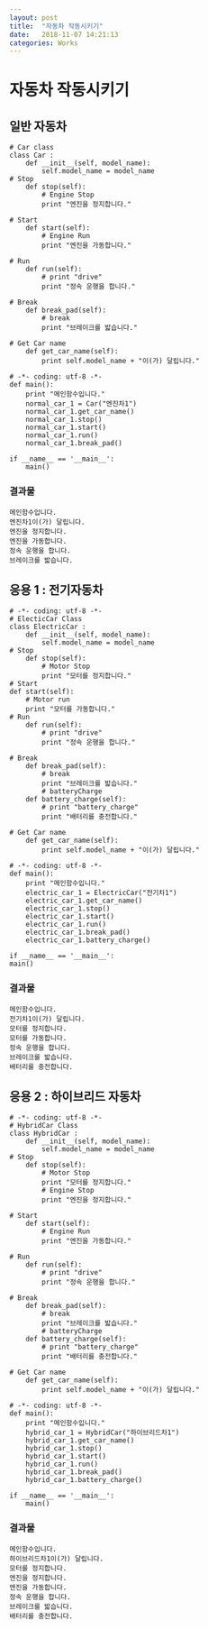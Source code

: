 ```yaml
---
layout: post
title:  "자동차 작동시키기"
date:   2018-11-07 14:21:13
categories: Works
---
```

# 자동차 작동시키기

## 일반 자동차
    # Car class
    class Car : 
        def __init__(self, model_name):
            self.model_name = model_name
    # Stop
        def stop(self):
            # Engine Stop
            print "엔진을 정지합니다."
            
    # Start
        def start(self):
            # Engine Run
            print "엔진을 가동합니다."
            
    # Run
        def run(self):
            # print "drive"
            print "정속 운행을 합니다."
            
    # Break 
        def break_pad(self):
            # break
            print "브레이크를 밟습니다."
            
    # Get Car name
        def get_car_name(self):
            print self.model_name + "이(가) 달립니다."

    # -*- coding: utf-8 -*-
    def main():
        print "메인함수입니다."
        normal_car_1 = Car("엔진차1")
        normal_car_1.get_car_name()
        normal_car_1.stop()
        normal_car_1.start()
        normal_car_1.run()
        normal_car_1.break_pad()
        
    if __name__ == '__main__':
        main()
    
### 결과물
    메인함수입니다.
    엔진차1이(가) 달립니다.
    엔진을 정지합니다.
    엔진을 가동합니다.
    정속 운행을 합니다.
    브레이크를 밟습니다.
    
## 응용 1 : 전기자동차
    # -*- coding: utf-8 -*-
    # ElecticCar Class
    class ElectricCar : 
        def __init__(self, model_name):
            self.model_name = model_name
    # Stop
        def stop(self):
            # Motor Stop
            print "모터를 정지합니다."
    # Start
    def start(self):
        # Motor run
        print "모터를 가동합니다."
    # Run
        def run(self):
            # print "drive"
            print "정속 운행을 합니다."

    # Break 
        def break_pad(self):
            # break
            print "브레이크를 밟습니다."
            # batteryCharge
        def battery_charge(self):
            # print "battery_charge"
            print "배터리를 충전합니다."
        
    # Get Car name
        def get_car_name(self):
            print self.model_name + "이(가) 달립니다."

    # -*- coding: utf-8 -*-
    def main():
        print "메인함수입니다."
        electric_car_1 = ElectricCar("전기차1")
        electric_car_1.get_car_name()
        electric_car_1.stop()
        electric_car_1.start()
        electric_car_1.run()
        electric_car_1.break_pad()
        electric_car_1.battery_charge()
    
    if __name__ == '__main__':
    main()

### 결과물
    메인함수입니다.
    전기차1이(가) 달립니다.
    모터를 정지합니다.
    모터를 가동합니다.
    정속 운행을 합니다.
    브레이크를 밟습니다.
    배터리를 충전합니다.
    
## 응용 2 : 하이브리드 자동차
    # -*- coding: utf-8 -*-
    # HybridCar Class
    class HybridCar : 
        def __init__(self, model_name):
            self.model_name = model_name
    # Stop
        def stop(self):
            # Motor Stop
            print "모터를 정지합니다."
            # Engine Stop
            print "엔진을 정지합니다."

    # Start
        def start(self):
            # Engine Run
            print "엔진을 가동합니다."

    # Run
        def run(self):
            # print "drive"
            print "정속 운행을 합니다."
    
    # Break 
        def break_pad(self):
            # break
            print "브레이크를 밟습니다."
            # batteryCharge
        def battery_charge(self):
            # print "battery_charge"
            print "배터리를 충전합니다."

    # Get Car name
        def get_car_name(self):
            print self.model_name + "이(가) 달립니다."
            
    # -*- coding: utf-8 -*-
    def main():
        print "메인함수입니다."
        hybrid_car_1 = HybridCar("하이브리드차1")
        hybrid_car_1.get_car_name()
        hybrid_car_1.stop()
        hybrid_car_1.start()
        hybrid_car_1.run()
        hybrid_car_1.break_pad()
        hybrid_car_1.battery_charge()
    
    if __name__ == '__main__':
        main()

### 결과물
    메인함수입니다.
    하이브리드차1이(가) 달립니다.
    모터를 정지합니다.
    엔진을 정지합니다.
    엔진을 가동합니다.
    정속 운행을 합니다.
    브레이크를 밟습니다.
    배터리를 충전합니다.
